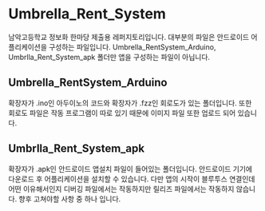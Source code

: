 # Umbrella_Rent_System

남악고등학교 정보화 한마당 제출용 레퍼지토리입니다. 대부분의 파일은 안드로이드 어플리케이션을 구성하는 파일입니다. 
Umbrella_RentSystem_Arduino, Umbrlla_Rent_System_apk 폴더만 앱을 구성하는 파일이 아닙니다.






## Umbrella_RentSystem_Arduino

확장자가 .ino인 아두이노의 코드와 확장자가 .fzz인 회로도가 있는 폴더입니다. 또한 회로도 파일은 작동 프로그램이 따로 있기 때문에 이미지 파일 또한 업로드 되어 있습니다. 








## Umbrlla_Rent_System_apk

확장자가 .apk인 안드로이드 앱설치 파일이 들어있는 폴더입니다. 안드로이드 기기에 다운로드 후 어플리케이션을 설치할 수 있습니다. 다만 앱의 시작이 블루투스 연결인데 어떤 이유해서인지 디버깅 파일에서는 작동하지만 릴리즈 파일에서는 작동하지 않습니다. 향후 고쳐야할 사항 중 하나 입니다.
